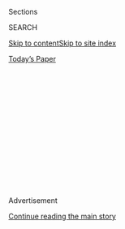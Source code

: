 <div id="app">

<div>

<div>

<div>

<div class="NYTAppHideMasthead css-1q2w90k e1suatyy0">

<div class="section css-ui9rw0 e1suatyy2">

<div class="css-eph4ug er09x8g0">

<div class="css-6n7j50">

</div>

<span class="css-1dv1kvn">Sections</span>

<div class="css-10488qs">

<span class="css-1dv1kvn">SEARCH</span>

</div>

[Skip to content](#site-content)[Skip to site
index](#site-index)

</div>

<div class="css-10698na e1huz5gh0">

</div>

</div>

<div id="masthead-bar-one" class="section hasLinks css-15hmgas e1csuq9d3">

<div class="css-uqyvli e1csuq9d0">

</div>

<div class="css-1uqjmks e1csuq9d1">

</div>

<div class="css-9e9ivx">

[](https://myaccount.nytimes3xbfgragh.onion/auth/login?response_type=cookie&client_id=vi)

</div>

<div class="css-1bvtpon e1csuq9d2">

[Today’s
Paper](https://www.nytimes3xbfgragh.onion/section/todayspaper)

</div>

</div>

</div>

</div>

<div data-aria-hidden="false">

<div id="site-content" data-role="main">

<div>

<div class="css-1aor85t" style="opacity:0.000000001;z-index:-1;visibility:hidden">

<div class="css-1hqnpie">

<div class="css-epjblv">

<span class="css-100wwgy">Ronny Chieng Can Even Make This Year’s News
Funny</span>

</div>

<div class="css-k008qs">

<div class="css-o5pzib">

<span class="css-18z7m18"></span>

<div>

</div>

</div>

<span class="css-1n6z4y">https://nyti.ms/38NYKIT</span>

<div class="css-1705lsu">

<div class="css-4xjgmj">

<div class="css-4skfbu" data-role="toolbar" data-aria-label="Social Media Share buttons, Save button, and Comments Panel with current comment count" data-testid="share-tools">

  - 
  - 
  - 
  - 
    
    <div class="css-6n7j50">
    
    </div>

  - 
  - 

</div>

</div>

</div>

</div>

</div>

</div>

<div class="css-13pd83m">

</div>

<div id="top-wrapper" class="css-1sy8kpn">

<div id="top-slug" class="css-l9onyx">

Advertisement

</div>

[Continue reading the main
story](#after-top)

<div class="ad top-wrapper" style="text-align:center;height:100%;display:block;min-height:250px">

<div id="top" class="place-ad" data-position="top" data-size-key="top">

</div>

</div>

<div id="after-top">

</div>

</div>

<div>

<div id="sponsor-wrapper" class="css-1hyfx7x">

<div id="sponsor-slug" class="css-19vbshk">

Supported by

</div>

[Continue reading the main
story](#after-sponsor)

<div id="sponsor" class="ad sponsor-wrapper" style="text-align:center;height:100%;display:block">

</div>

<div id="after-sponsor">

</div>

</div>

<div class="css-186x18t">

Tell T a Joke

</div>

<div class="css-1vkm6nb ehdk2mb0">

# Ronny Chieng Can Even Make This Year’s News Funny

</div>

The comedian, whose Netflix special “Asian Comedian Destroys America\!”
debuts today, shares a joke exclusively with T.

![<span class="css-1l9o2ey e13ogyst0">The actor and comedian riffs on
credit
bureaus.</span><span class="css-cch8ym"><span class="css-1dv1kvn">Credit</span><span class="css-1nlbvxy e1z0qqy90" itemprop="copyrightHolder"><span class="css-1ly73wi e1tej78p0">Credit...</span><span>Flora
Hanitijo</span></span></span>](https://static01.graylady3jvrrxbe.onion/images/2019/12/16/t-magazine/16tmag-ronny-chieng/16tmag-ronny-chieng-videoSixteenByNineJumbo1600.jpg)

<div class="css-18e8msd">

<div class="css-vp77d3 epjyd6m0">

<div class="css-1baulvz">

By <span class="css-1baulvz last-byline" itemprop="name">Mitchell
Kuga</span>

</div>

</div>

  - Dec. 17,
    2019

  - 
    
    <div class="css-4xjgmj">
    
    <div class="css-d8bdto" data-role="toolbar" data-aria-label="Social Media Share buttons, Save button, and Comments Panel with current comment count" data-testid="share-tools">
    
      - 
      - 
      - 
      - 
        
        <div class="css-6n7j50">
        
        </div>
    
      - 
      - 
    
    </div>
    
    </div>

</div>

</div>

<div class="section meteredContent css-1r7ky0e" name="articleBody" itemprop="articleBody">

<div class="css-1fanzo5 StoryBodyCompanionColumn">

<div class="css-53u6y8">

Like much of his comedy, Ronny Chieng’s contribution to our video series
“[Tell T a
Joke](https://www.nytimes3xbfgragh.onion/video/t-magazine/100000006004756/tell-t-a-joke-natasha-lyonne.html)”
highlights the absurdities of American culture with the prickliness of
an immigrant and the timeliness of a news junkie. Born in Malaysia, and
raised between New Hampshire and Singapore, the New York-based comedian
embodies the perspective of the perpetual outsider peering anxiously
through the looking glass. Instead of encouraging him to assimilate,
Chieng says, his international upbringing only prompted him to become
more himself — stereotypes of Asian submission be damned. “As a grumpy
person,” he says, “when someone says that people of your race are not
supposed to be grumpy, it just makes me grumpier.”

This disposition has served him well in Hollywood, where he played the
obnoxious financier Eddie Cheng in “Crazy Rich Asians” (2018), and as a
correspondent on “The Daily Show,” Chieng performs the role of obnoxious
journalist, interrogating cryptocurrency and climate change with the
same slapstick venom he uses to deride deep-dish pizza (“I said I wanted
pizza, not some Italian guy’s dump on a plate.”) At times, his outrage
is fueled by empathy. In 2016, he
[responded](https://www.youtube.com/watch?v=rX8jZTN0CdU) to a racist Fox
News segment that mocked inhabitants of New York’s Chinatown by
conducting his own on-the-street interviews with Chinatown residents
about American politics, often in Mandarin.

</div>

</div>

<div>

</div>

<div class="css-1fanzo5 StoryBodyCompanionColumn">

<div class="css-53u6y8">

Today, Chieng debuts **** his one-hour stand-up special “[Asian Comedian
Destroys America\!](https://www.netflix.com/title/81070659)” on Netflix.
He sees the title as a meta-commentary on the West, playing on the word
“destroy” as both a term of endearment — *You destroyed that set\!* —
and a nod to yellow peril, or the racist fear, originating at the turn
of the 20th century, that Asian immigrants posed an existential threat
to Western society. “Or maybe I just came up with something funny and
I’m just trying to explain it retroactively,” he admits. “It came from
Netflix telling me I’m not famous enough and I need a title to get
people to click on the icon.*”* Despite the title’s proclamation,
though, Chieng sees the special as a test. “I’m still trying to find out
if I’m funny,” he says. “Like, am I actually good at this or not?”

</div>

</div>

<div class="css-1fanzo5 StoryBodyCompanionColumn">

<div class="css-53u6y8">

Onstage in the special, wearing an amused grimace, he explains why
America needs more Asians, and makes the case for an Asian-American
president: “Man or woman, we will fix this,” he says, “in a week.” But
don’t mistake his pontificating for activism. “I’m just trying to write
what I think is funny,” he says. “I’m just trying to have as authentic a
reaction as possible to something.” In the process, Chieng shares
insights about America that only an immigrant could, or as he sneers
onstage: “You’re going to let this \[expletive\] foreigner teach you
about your country?”

</div>

</div>

<div>

</div>

</div>

<div>

</div>

<div>

</div>

<div>

</div>

<div>

<div id="bottom-wrapper" class="css-1ede5it">

<div id="bottom-slug" class="css-l9onyx">

Advertisement

</div>

[Continue reading the main
story](#after-bottom)

<div id="bottom" class="ad bottom-wrapper" style="text-align:center;height:100%;display:block;min-height:90px">

</div>

<div id="after-bottom">

</div>

</div>

</div>

</div>

</div>

## Site Index

<div>

</div>

## Site Information Navigation

  - [© <span>2020</span> <span>The New York Times
    Company</span>](https://help.nytimes3xbfgragh.onion/hc/en-us/articles/115014792127-Copyright-notice)

<!-- end list -->

  - [NYTCo](https://www.nytco.com/)
  - [Contact
    Us](https://help.nytimes3xbfgragh.onion/hc/en-us/articles/115015385887-Contact-Us)
  - [Work with us](https://www.nytco.com/careers/)
  - [Advertise](https://nytmediakit.com/)
  - [T Brand Studio](http://www.tbrandstudio.com/)
  - [Your Ad
    Choices](https://www.nytimes3xbfgragh.onion/privacy/cookie-policy#how-do-i-manage-trackers)
  - [Privacy](https://www.nytimes3xbfgragh.onion/privacy)
  - [Terms of
    Service](https://help.nytimes3xbfgragh.onion/hc/en-us/articles/115014893428-Terms-of-service)
  - [Terms of
    Sale](https://help.nytimes3xbfgragh.onion/hc/en-us/articles/115014893968-Terms-of-sale)
  - [Site
    Map](https://spiderbites.nytimes3xbfgragh.onion)
  - [Help](https://help.nytimes3xbfgragh.onion/hc/en-us)
  - [Subscriptions](https://www.nytimes3xbfgragh.onion/subscription?campaignId=37WXW)

</div>

</div>

</div>

</div>
